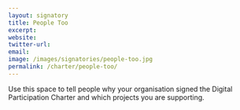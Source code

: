 ```yaml
---
layout: signatory
title: People Too
excerpt: 
website: 
twitter-url:
email: 
image: /images/signatories/people-too.jpg
permalink: /charter/people-too/
---
```


Use this space to tell people why your organisation signed the Digital Participation Charter and which projects you are supporting.